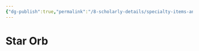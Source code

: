 ```yaml
---
{"dg-publish":true,"permalink":"/8-scholarly-details/specialty-items-and-materials/key-items/star-orb/","noteIcon":""}
---
```


# Star Orb
